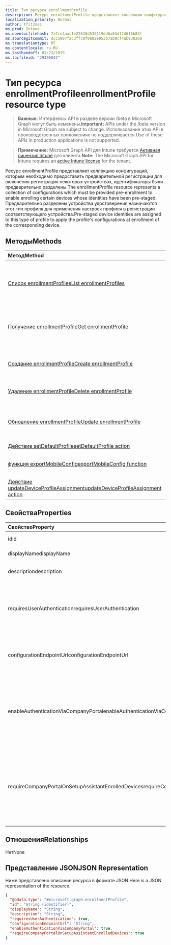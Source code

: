 ```yaml
---
title: Тип ресурса enrollmentProfile
description: Ресурс enrollmentProfile представляет коллекцию конфигураций, которым необходимо предоставить предварительной регистрации для включения регистрация некоторых устройствах, идентификаторы были предварительно разделены. Предварительно разделены устройства удостоверения назначаются этот тип профиля для применения настроек профиля в регистрации соответствующего устройства.
localization_priority: Normal
author: tfitzmac
ms.prod: Intune
ms.openlocfilehash: 7a7ce4aac1e22610d539419dd6a63d124616b83f
ms.sourcegitcommit: dcc5907f2c3ffc0f0e82e953b7ab9cf4ab938360
ms.translationtype: MT
ms.contentlocale: ru-RU
ms.lasthandoff: 01/23/2019
ms.locfileid: "29396842"
---
```

# <a name="enrollmentprofile-resource-type"></a><span data-ttu-id="45eb2-104">Тип ресурса enrollmentProfile</span><span class="sxs-lookup"><span data-stu-id="45eb2-104">enrollmentProfile resource type</span></span>

> <span data-ttu-id="45eb2-105">**Важные:** Интерфейсы API в разделе версии /beta в Microsoft Graph могут быть изменены.</span><span class="sxs-lookup"><span data-stu-id="45eb2-105">**Important:** APIs under the /beta version in Microsoft Graph are subject to change.</span></span> <span data-ttu-id="45eb2-106">Использование этих API в производственных приложениях не поддерживается.</span><span class="sxs-lookup"><span data-stu-id="45eb2-106">Use of these APIs in production applications is not supported.</span></span>

> <span data-ttu-id="45eb2-107">**Примечание:** Microsoft Graph API для Intune требуется [Активная лицензия Intune](https://go.microsoft.com/fwlink/?linkid=839381) для клиента.</span><span class="sxs-lookup"><span data-stu-id="45eb2-107">**Note:** The Microsoft Graph API for Intune requires an [active Intune license](https://go.microsoft.com/fwlink/?linkid=839381) for the tenant.</span></span>

<span data-ttu-id="45eb2-108">Ресурс enrollmentProfile представляет коллекцию конфигураций, которым необходимо предоставить предварительной регистрации для включения регистрация некоторых устройствах, идентификаторы были предварительно разделены.</span><span class="sxs-lookup"><span data-stu-id="45eb2-108">The enrollmentProfile resource represents a collection of configurations which must be provided pre-enrollment to enable enrolling certain devices whose identities have been pre-staged.</span></span> <span data-ttu-id="45eb2-109">Предварительно разделены устройства удостоверения назначаются этот тип профиля для применения настроек профиля в регистрации соответствующего устройства.</span><span class="sxs-lookup"><span data-stu-id="45eb2-109">Pre-staged device identities are assigned to this type of profile to apply the profile's configurations at enrollment of the corresponding device.</span></span>

## <a name="methods"></a><span data-ttu-id="45eb2-110">Методы</span><span class="sxs-lookup"><span data-stu-id="45eb2-110">Methods</span></span>
|<span data-ttu-id="45eb2-111">Метод</span><span class="sxs-lookup"><span data-stu-id="45eb2-111">Method</span></span>|<span data-ttu-id="45eb2-112">Возвращаемый тип</span><span class="sxs-lookup"><span data-stu-id="45eb2-112">Return Type</span></span>|<span data-ttu-id="45eb2-113">Описание</span><span class="sxs-lookup"><span data-stu-id="45eb2-113">Description</span></span>|
|:---|:---|:---|
|[<span data-ttu-id="45eb2-114">Список enrollmentProfiles</span><span class="sxs-lookup"><span data-stu-id="45eb2-114">List enrollmentProfiles</span></span>](../api/intune-enrollment-enrollmentprofile-list.md)|<span data-ttu-id="45eb2-115">[enrollmentProfile](../resources/intune-enrollment-enrollmentprofile.md) коллекции</span><span class="sxs-lookup"><span data-stu-id="45eb2-115">[enrollmentProfile](../resources/intune-enrollment-enrollmentprofile.md) collection</span></span>|<span data-ttu-id="45eb2-116">Свойства списка и связей объектов [enrollmentProfile](../resources/intune-enrollment-enrollmentprofile.md) .</span><span class="sxs-lookup"><span data-stu-id="45eb2-116">List properties and relationships of the [enrollmentProfile](../resources/intune-enrollment-enrollmentprofile.md) objects.</span></span>|
|[<span data-ttu-id="45eb2-117">Получение enrollmentProfile</span><span class="sxs-lookup"><span data-stu-id="45eb2-117">Get enrollmentProfile</span></span>](../api/intune-enrollment-enrollmentprofile-get.md)|<span data-ttu-id="45eb2-118">[enrollmentProfile](../resources/intune-enrollment-enrollmentprofile.md);</span><span class="sxs-lookup"><span data-stu-id="45eb2-118">[enrollmentProfile](../resources/intune-enrollment-enrollmentprofile.md)</span></span>|<span data-ttu-id="45eb2-119">Чтение свойства и связи объекта [enrollmentProfile](../resources/intune-enrollment-enrollmentprofile.md) .</span><span class="sxs-lookup"><span data-stu-id="45eb2-119">Read properties and relationships of the [enrollmentProfile](../resources/intune-enrollment-enrollmentprofile.md) object.</span></span>|
|[<span data-ttu-id="45eb2-120">Создание enrollmentProfile</span><span class="sxs-lookup"><span data-stu-id="45eb2-120">Create enrollmentProfile</span></span>](../api/intune-enrollment-enrollmentprofile-create.md)|<span data-ttu-id="45eb2-121">[enrollmentProfile](../resources/intune-enrollment-enrollmentprofile.md);</span><span class="sxs-lookup"><span data-stu-id="45eb2-121">[enrollmentProfile](../resources/intune-enrollment-enrollmentprofile.md)</span></span>|<span data-ttu-id="45eb2-122">Создание нового объекта [enrollmentProfile](../resources/intune-enrollment-enrollmentprofile.md) .</span><span class="sxs-lookup"><span data-stu-id="45eb2-122">Create a new [enrollmentProfile](../resources/intune-enrollment-enrollmentprofile.md) object.</span></span>|
|[<span data-ttu-id="45eb2-123">Удаление enrollmentProfile</span><span class="sxs-lookup"><span data-stu-id="45eb2-123">Delete enrollmentProfile</span></span>](../api/intune-enrollment-enrollmentprofile-delete.md)|<span data-ttu-id="45eb2-124">Нет</span><span class="sxs-lookup"><span data-stu-id="45eb2-124">None</span></span>|<span data-ttu-id="45eb2-125">Удаляет [enrollmentProfile](../resources/intune-enrollment-enrollmentprofile.md).</span><span class="sxs-lookup"><span data-stu-id="45eb2-125">Deletes a [enrollmentProfile](../resources/intune-enrollment-enrollmentprofile.md).</span></span>|
|[<span data-ttu-id="45eb2-126">Обновление enrollmentProfile</span><span class="sxs-lookup"><span data-stu-id="45eb2-126">Update enrollmentProfile</span></span>](../api/intune-enrollment-enrollmentprofile-update.md)|<span data-ttu-id="45eb2-127">[enrollmentProfile](../resources/intune-enrollment-enrollmentprofile.md);</span><span class="sxs-lookup"><span data-stu-id="45eb2-127">[enrollmentProfile](../resources/intune-enrollment-enrollmentprofile.md)</span></span>|<span data-ttu-id="45eb2-128">Обновление свойства объекта [enrollmentProfile](../resources/intune-enrollment-enrollmentprofile.md) .</span><span class="sxs-lookup"><span data-stu-id="45eb2-128">Update the properties of a [enrollmentProfile](../resources/intune-enrollment-enrollmentprofile.md) object.</span></span>|
|[<span data-ttu-id="45eb2-129">Действие setDefaultProfile</span><span class="sxs-lookup"><span data-stu-id="45eb2-129">setDefaultProfile action</span></span>](../api/intune-enrollment-enrollmentprofile-setdefaultprofile.md)|<span data-ttu-id="45eb2-130">Нет</span><span class="sxs-lookup"><span data-stu-id="45eb2-130">None</span></span>|<span data-ttu-id="45eb2-131">Н/Д</span><span class="sxs-lookup"><span data-stu-id="45eb2-131">Not yet documented</span></span>|
|[<span data-ttu-id="45eb2-132">функция exportMobileConfig</span><span class="sxs-lookup"><span data-stu-id="45eb2-132">exportMobileConfig function</span></span>](../api/intune-enrollment-enrollmentprofile-exportmobileconfig.md)|<span data-ttu-id="45eb2-133">String</span><span class="sxs-lookup"><span data-stu-id="45eb2-133">String</span></span>|<span data-ttu-id="45eb2-134">Экспорт конфигурации мобильных устройств</span><span class="sxs-lookup"><span data-stu-id="45eb2-134">Exports the mobile configuration</span></span>|
|[<span data-ttu-id="45eb2-135">Действие updateDeviceProfileAssignment</span><span class="sxs-lookup"><span data-stu-id="45eb2-135">updateDeviceProfileAssignment action</span></span>](../api/intune-enrollment-enrollmentprofile-updatedeviceprofileassignment.md)|<span data-ttu-id="45eb2-136">Нет</span><span class="sxs-lookup"><span data-stu-id="45eb2-136">None</span></span>|<span data-ttu-id="45eb2-137">Н/Д</span><span class="sxs-lookup"><span data-stu-id="45eb2-137">Not yet documented</span></span>|

## <a name="properties"></a><span data-ttu-id="45eb2-138">Свойства</span><span class="sxs-lookup"><span data-stu-id="45eb2-138">Properties</span></span>
|<span data-ttu-id="45eb2-139">Свойство</span><span class="sxs-lookup"><span data-stu-id="45eb2-139">Property</span></span>|<span data-ttu-id="45eb2-140">Тип</span><span class="sxs-lookup"><span data-stu-id="45eb2-140">Type</span></span>|<span data-ttu-id="45eb2-141">Описание</span><span class="sxs-lookup"><span data-stu-id="45eb2-141">Description</span></span>|
|:---|:---|:---|
|<span data-ttu-id="45eb2-142">id</span><span class="sxs-lookup"><span data-stu-id="45eb2-142">id</span></span>|<span data-ttu-id="45eb2-143">Строка</span><span class="sxs-lookup"><span data-stu-id="45eb2-143">String</span></span>|<span data-ttu-id="45eb2-144">GUID объекта</span><span class="sxs-lookup"><span data-stu-id="45eb2-144">The GUID for the object</span></span>|
|<span data-ttu-id="45eb2-145">displayName</span><span class="sxs-lookup"><span data-stu-id="45eb2-145">displayName</span></span>|<span data-ttu-id="45eb2-146">String</span><span class="sxs-lookup"><span data-stu-id="45eb2-146">String</span></span>|<span data-ttu-id="45eb2-147">Имя профиля</span><span class="sxs-lookup"><span data-stu-id="45eb2-147">Name of the profile</span></span>|
|<span data-ttu-id="45eb2-148">description</span><span class="sxs-lookup"><span data-stu-id="45eb2-148">description</span></span>|<span data-ttu-id="45eb2-149">String</span><span class="sxs-lookup"><span data-stu-id="45eb2-149">String</span></span>|<span data-ttu-id="45eb2-150">Описание профиля</span><span class="sxs-lookup"><span data-stu-id="45eb2-150">Description of the profile</span></span>|
|<span data-ttu-id="45eb2-151">requiresUserAuthentication</span><span class="sxs-lookup"><span data-stu-id="45eb2-151">requiresUserAuthentication</span></span>|<span data-ttu-id="45eb2-152">Логический</span><span class="sxs-lookup"><span data-stu-id="45eb2-152">Boolean</span></span>|<span data-ttu-id="45eb2-153">Указывает необходимость проверки подлинности пользователей в профиле</span><span class="sxs-lookup"><span data-stu-id="45eb2-153">Indicates if the profile requires user authentication</span></span>|
|<span data-ttu-id="45eb2-154">configurationEndpointUrl</span><span class="sxs-lookup"><span data-stu-id="45eb2-154">configurationEndpointUrl</span></span>|<span data-ttu-id="45eb2-155">String</span><span class="sxs-lookup"><span data-stu-id="45eb2-155">String</span></span>|<span data-ttu-id="45eb2-156">URL-адрес конечной точки конфигурации для подачи заявок</span><span class="sxs-lookup"><span data-stu-id="45eb2-156">Configuration endpoint url to use for Enrollment</span></span>|
|<span data-ttu-id="45eb2-157">enableAuthenticationViaCompanyPortal</span><span class="sxs-lookup"><span data-stu-id="45eb2-157">enableAuthenticationViaCompanyPortal</span></span>|<span data-ttu-id="45eb2-158">Логический</span><span class="sxs-lookup"><span data-stu-id="45eb2-158">Boolean</span></span>|<span data-ttu-id="45eb2-159">Указывает на проверку подлинности с Apple помощник по настройке вместо портала компании.</span><span class="sxs-lookup"><span data-stu-id="45eb2-159">Indicates to authenticate with Apple Setup Assistant instead of Company Portal.</span></span>|
|<span data-ttu-id="45eb2-160">requireCompanyPortalOnSetupAssistantEnrolledDevices</span><span class="sxs-lookup"><span data-stu-id="45eb2-160">requireCompanyPortalOnSetupAssistantEnrolledDevices</span></span>|<span data-ttu-id="45eb2-161">Логический</span><span class="sxs-lookup"><span data-stu-id="45eb2-161">Boolean</span></span>|<span data-ttu-id="45eb2-162">Указывает, что требуется портала компании на устройствах помощник по регистрации программы установки</span><span class="sxs-lookup"><span data-stu-id="45eb2-162">Indicates that Company Portal is required on setup assistant enrolled devices</span></span>|

## <a name="relationships"></a><span data-ttu-id="45eb2-163">Отношения</span><span class="sxs-lookup"><span data-stu-id="45eb2-163">Relationships</span></span>
<span data-ttu-id="45eb2-164">Нет</span><span class="sxs-lookup"><span data-stu-id="45eb2-164">None</span></span>

## <a name="json-representation"></a><span data-ttu-id="45eb2-165">Представление JSON</span><span class="sxs-lookup"><span data-stu-id="45eb2-165">JSON Representation</span></span>
<span data-ttu-id="45eb2-166">Ниже представлено описание ресурса в формате JSON.</span><span class="sxs-lookup"><span data-stu-id="45eb2-166">Here is a JSON representation of the resource.</span></span>
<!-- {
  "blockType": "resource",
  "keyProperty": "id",
  "@odata.type": "microsoft.graph.enrollmentProfile"
}
-->
``` json
{
  "@odata.type": "#microsoft.graph.enrollmentProfile",
  "id": "String (identifier)",
  "displayName": "String",
  "description": "String",
  "requiresUserAuthentication": true,
  "configurationEndpointUrl": "String",
  "enableAuthenticationViaCompanyPortal": true,
  "requireCompanyPortalOnSetupAssistantEnrolledDevices": true
}
```




